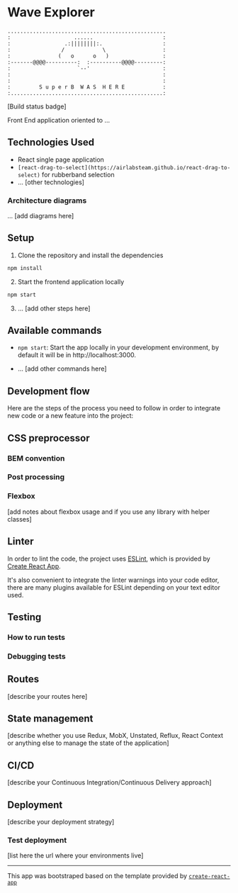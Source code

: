 # Wave Explorer

    ..................................................
    :                    ......                      :
    :                 .:||||||||:.                   :
    :                /            \                  :
    :               (   o      o   )                 :
    :-------@@@@----------:  :----------@@@@---------:
    :                     `--'                       :
    :                                                :
    :                                                :
    :         S u p e r B  W A S  H E R E            :
    :................................................:

\[Build status badge\]

Front End application oriented to ...

## Technologies Used

- React single page application
- `[react-drag-to-select](https://airlabsteam.github.io/react-drag-to-select)` for rubberband selection
- ... [other technologies]

### Architecture diagrams

... \[add diagrams here\]

## Setup

1. Clone the repository and install the dependencies
```bash
npm install
```
2. Start the frontend application locally
```bash
npm start
```
3. ... \[add other steps here\]

## Available commands

* `npm start`: Start the app locally in your development environment, by default it will be in http://localhost:3000.

* ... \[add other commands here\]

## Development flow

Here are the steps of the process you need to follow in order to integrate new code or a new feature into the project:


## CSS preprocessor


### BEM convention


### Post processing


### Flexbox

\[add notes about flexbox usage and if you use any library with helper classes\]

## Linter

In order to lint the code, the project uses [ESLint](https://eslint.org/), which is provided by [Create React App](https://github.com/facebook/create-react-app).

It's also convenient to integrate the linter warnings into your code editor, there are many plugins available for ESLint depending on your text editor used.

## Testing


### How to run tests


### Debugging tests


## Routes

\[describe your routes here\]

## State management

\[describe whether you use Redux, MobX, Unstated, Reflux, React Context or anything else to manage the state of the application\]

## CI/CD

\[describe your Continuous Integration/Continuous Delivery approach\]

## Deployment

\[describe your deployment strategy\]

### Test deployment

\[list here the url where your environments live\]

---

This app was bootstraped based on the template provided by [`create-react-app`](https://github.com/facebook/create-react-app)